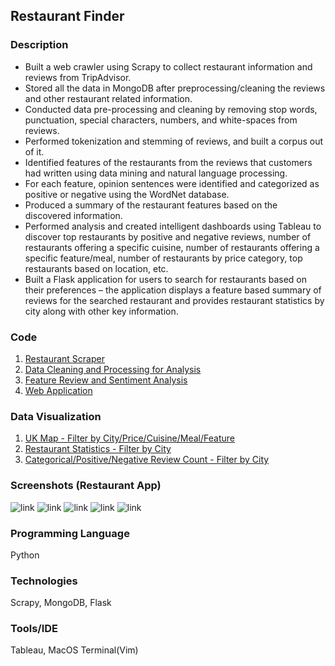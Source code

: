 ## Restaurant Finder

### Description
* Built a web crawler using Scrapy to collect restaurant information and reviews from TripAdvisor.
* Stored all the data in MongoDB after preprocessing/cleaning the reviews and other restaurant related information.
* Conducted data pre-processing and cleaning by removing stop words, punctuation, special characters, numbers, and white-spaces from reviews.
* Performed tokenization and stemming of reviews, and built a corpus out of it.
* Identified features of the restaurants from the reviews that customers had written using data mining and natural language processing.
* For each feature, opinion sentences were identified and categorized as positive or negative using the WordNet database.
* Produced a summary of the restaurant features based on the discovered information.
* Performed analysis and created intelligent dashboards using Tableau to discover top restaurants by positive and negative reviews, number of restaurants offering a specific cuisine, number of restaurants offering a specific feature/meal, number of restaurants by price category, top restaurants based on location, etc.
* Built a Flask application for users to search for restaurants based on their preferences – the application displays a feature based summary of reviews for the searched restaurant and provides restaurant statistics by city along with other key information.

### Code
1. [Restaurant Scraper](https://github.com/akshitvjain/restaurant-reviews/tree/master/restaurantscraper)
2. [Data Cleaning and Processing for Analysis](https://github.com/akshitvjain/restaurant-reviews/blob/master/analysis-rest.py)
3. [Feature Review and Sentiment Analysis](https://github.com/akshitvjain/restaurant-reviews/blob/master/preprocess.py)
4. [Web Application](https://github.com/akshitvjain/restaurant-reviews/tree/master/restaurantapp)

### Data Visualization
1. [UK Map - Filter by City/Price/Cuisine/Meal/Feature](https://public.tableau.com/profile/akshit.jain6678#!/vizhome/RestaurantDataAnalysis/FilterRestDashboard)
2. [Restaurant Statistics - Filter by City](https://public.tableau.com/profile/akshit.jain6678#!/vizhome/RestaurantDataAnalysis/RestaurantStatistics)
3. [Categorical/Positive/Negative Review Count - Filter by City](https://public.tableau.com/profile/akshit.jain6678#!/vizhome/RestaurantDataAnalysis/ReviewsDashboard)

### Screenshots (Restaurant App)
![link](https://github.com/akshitvjain/restaurant-reviews/blob/master/media/Screen%20Shot%202019-01-21%20at%203.40.00%20PM.png)
![link](https://github.com/akshitvjain/restaurant-reviews/blob/master/media/Screen%20Shot%202019-01-21%20at%203.40.39%20PM.png)
![link](https://github.com/akshitvjain/restaurant-reviews/blob/master/media/Screen%20Shot%202019-01-21%20at%204.04.56%20PM.png)
![link](https://github.com/akshitvjain/restaurant-reviews/blob/master/media/Screen%20Shot%202019-01-21%20at%204.25.59%20PM.png)
![link](https://github.com/akshitvjain/restaurant-reviews/blob/master/media/Screen%20Shot%202019-01-21%20at%204.05.27%20PM.png)

### Programming Language
Python

### Technologies
Scrapy, MongoDB, Flask

### Tools/IDE
Tableau, MacOS Terminal(Vim)
